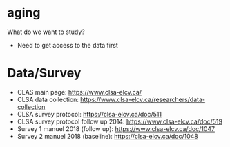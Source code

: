 # aging
What do we want to study?
- Need to get access to the data first

# Data/Survey
* CLAS main page: https://www.clsa-elcv.ca/
* CLSA data collection: https://www.clsa-elcv.ca/researchers/data-collection
* CLSA survey protocol: https://clsa-elcv.ca/doc/511
* CLSA survey protocol follow up 2014: https://www.clsa-elcv.ca/doc/519
* Survey 1 manuel 2018 (follow up): https://www.clsa-elcv.ca/doc/1047
* Survey 2 manuel 2018 (baseline): https://clsa-elcv.ca/doc/1048
